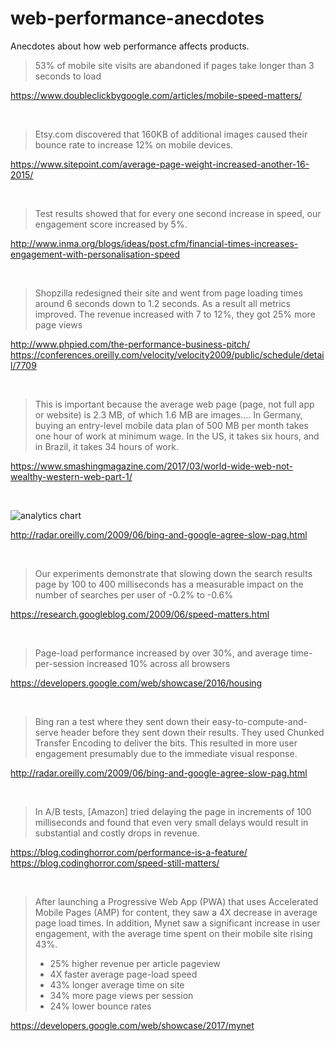 # web-performance-anecdotes
Anecdotes about how web performance affects products.


> 53% of mobile site visits are abandoned if pages take longer than 3 seconds to load

https://www.doubleclickbygoogle.com/articles/mobile-speed-matters/

<br>

> Etsy.com discovered that 160KB of additional images caused their bounce rate to increase 12% on mobile devices.

https://www.sitepoint.com/average-page-weight-increased-another-16-2015/

<br>

> Test results showed that for every one second increase in speed, our engagement score increased by 5%.

http://www.inma.org/blogs/ideas/post.cfm/financial-times-increases-engagement-with-personalisation-speed

<br>

> Shopzilla redesigned their site and went from page loading times around 6 seconds down to 1.2 seconds. As a result all metrics improved. The revenue increased with 7 to 12%, they got 25% more page views

http://www.phpied.com/the-performance-business-pitch/
https://conferences.oreilly.com/velocity/velocity2009/public/schedule/detail/7709

<br>

> This is important because the average web page (page, not full app or website) is 2.3 MB, of which 1.6 MB are images…. In Germany, buying an entry-level mobile data plan of 500 MB per month takes one hour of work at minimum wage. In the US, it takes six hours, and in Brazil, it takes 34 hours of work.

https://www.smashingmagazine.com/2017/03/world-wide-web-not-wealthy-western-web-part-1/

<br>

![analytics chart](http://cdn.oreillystatic.com/radar/images/2009/06/200906221737-tm.jpg)

http://radar.oreilly.com/2009/06/bing-and-google-agree-slow-pag.html

<br>

> Our experiments demonstrate that slowing down the search results page by 100 to 400 milliseconds has a measurable impact on the number of searches per user of -0.2% to -0.6%

https://research.googleblog.com/2009/06/speed-matters.html

<br>

> Page-load performance increased by over 30%, and average time-per-session increased 10% across all browsers

https://developers.google.com/web/showcase/2016/housing

<br>

> Bing ran a test where they sent down their easy-to-compute-and-serve header before they sent down their results. They used Chunked Transfer Encoding to deliver the bits. This resulted in more user engagement presumably due to the immediate visual response.

http://radar.oreilly.com/2009/06/bing-and-google-agree-slow-pag.html

<br>

> In A/B tests, [Amazon] tried delaying the page in increments of 100 milliseconds and found that even very small delays would result in substantial and costly drops in revenue.

https://blog.codinghorror.com/performance-is-a-feature/
https://blog.codinghorror.com/speed-still-matters/

<br>

> After launching a Progressive Web App (PWA) that uses Accelerated Mobile Pages (AMP) for content, they saw a 4X decrease in average page load times. In addition, Mynet saw a significant increase in user engagement, with the average time spent on their mobile site rising 43%.
>
> * 25% higher revenue per article pageview
> * 4X faster average page-load speed
> * 43% longer average time on site
> * 34% more page views per session
> * 24% lower bounce rates

https://developers.google.com/web/showcase/2017/mynet
